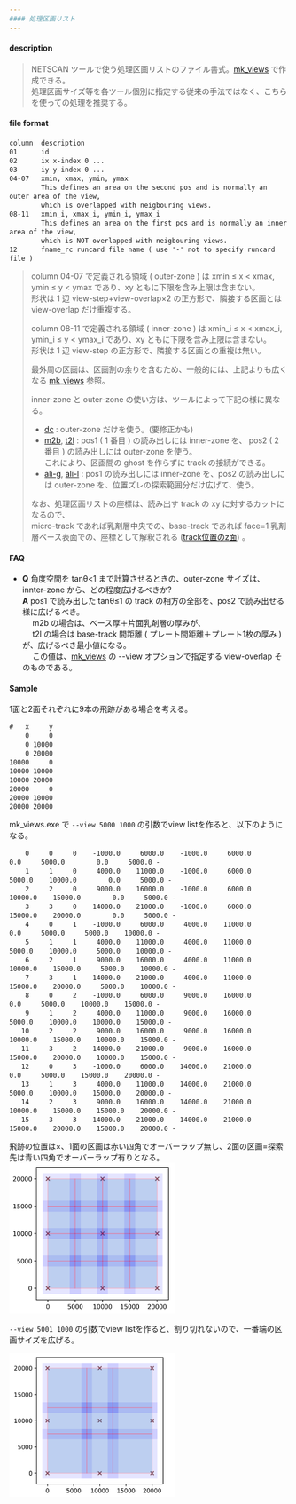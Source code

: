 ```yaml
---
#### 処理区画リスト
---
```


#### description
  > NETSCAN ツールで使う処理区画リストのファイル書式。[mk_views](mk_views.md) で作成できる。  
  > 処理区画サイズ等を各ツール個別に指定する従来の手法ではなく、こちらを使っての処理を推奨する。  
  >

#### file format
  ```
  column  description
  01      id
  02      ix x-index 0 ...  
  03      iy y-index 0 ...  
  04-07   xmin, xmax, ymin, ymax  
          This defines an area on the second pos and is normally an outer area of the view,  
          which is overlapped with neigbouring views.  
  08-11   xmin_i, xmax_i, ymin_i, ymax_i  
          This defines an area on the first pos and is normally an inner area of the view,  
          which is NOT overlapped with neigbouring views.  
  12      fname_rc runcard file name ( use '-' not to specify runcard file )  
  ```
  > column 04-07 で定義される領域 ( outer-zone ) は xmin &le; x &lt; xmax, ymin &le; y &lt; ymax であり、xy ともに下限を含み上限は含まない。  
  > 形状は 1 辺 view-step+view-overlap&times;2 の正方形で、隣接する区画とは view-overlap だけ重複する。 
  >
  > column 08-11 で定義される領域 ( inner-zone ) は xmin_i &le; x &lt; xmax_i, ymin_i &le; y &lt; ymax_i であり、xy ともに下限を含み上限は含まない。  
  > 形状は 1 辺 view-step の正方形で、隣接する区画との重複は無い。 
  >  
  > 最外周の区画は、区画割の余りを含むため、一般的には、上記よりも広くなる [mk_views](mk_views.md) 参照。  
  >
  > inner-zone と outer-zone の使い方は、ツールによって下記の様に異なる。  
  > - [dc](dc.md) : outer-zone だけを使う。(要修正かも)  
  > - [m2b](m2b.md), [t2l](t2l.md) : pos1 ( 1 番目 ) の読み出しには inner-zone を、
  >   pos2 ( 2 番目 ) の読み出しには outer-zone を使う。  
  >   これにより、区画間の ghost を作らずに track の接続ができる。  
  > - [ali-g](ali-g.md), [ali-l](ali-l.md) : pos1 の読み出しには inner-zone を、pos2 の読み出しには outer-zone を、位置ズレの探索範囲分だけ広げて、使う。  
  >
  > なお、処理区画リストの座標は、読み出す track の xy に対するカットになるので、  
  > micro-track であれば乳剤層中央での、base-track であれば face=1 乳剤層ベース表面での、座標として解釈される ([track位置のz面](m2b.md#track-位置の-z-面)) 。  
  >
 
#### FAQ
- **Q** 角度空間を tan&theta;&lt;1 まで計算させるときの、outer-zone サイズは、innter-zone から、どの程度広げるべきか?  
  **A** pos1 で読み出した tan&theta;&le;1 の track の相方の全部を、pos2 で読み出せる様に広げるべき。  
  &emsp; m2b の場合は、ベース厚＋片面乳剤層の厚みが、  
  &emsp; t2l の場合は base-track 間距離 ( プレート間距離＋プレート1枚の厚み ) が、広げるべき最小値になる。  
  &emsp; この値は、[mk_views](mk_views.md) の --view オプションで指定する view-overlap そのものである。

#### Sample
1面と2面それぞれに9本の飛跡がある場合を考える。
```
#   x     y
    0     0
    0 10000
    0 20000
10000     0
10000 10000
10000 20000
20000     0
20000 10000
20000 20000
```
mk_views.exe で `--view 5000 1000` の引数でview listを作ると、以下のようになる。

```
    0     0     0    -1000.0     6000.0    -1000.0     6000.0        0.0     5000.0        0.0     5000.0 -
    1     1     0     4000.0    11000.0    -1000.0     6000.0     5000.0    10000.0        0.0     5000.0 -
    2     2     0     9000.0    16000.0    -1000.0     6000.0    10000.0    15000.0        0.0     5000.0 -
    3     3     0    14000.0    21000.0    -1000.0     6000.0    15000.0    20000.0        0.0     5000.0 -
    4     0     1    -1000.0     6000.0     4000.0    11000.0        0.0     5000.0     5000.0    10000.0 -
    5     1     1     4000.0    11000.0     4000.0    11000.0     5000.0    10000.0     5000.0    10000.0 -
    6     2     1     9000.0    16000.0     4000.0    11000.0    10000.0    15000.0     5000.0    10000.0 -
    7     3     1    14000.0    21000.0     4000.0    11000.0    15000.0    20000.0     5000.0    10000.0 -
    8     0     2    -1000.0     6000.0     9000.0    16000.0        0.0     5000.0    10000.0    15000.0 -
    9     1     2     4000.0    11000.0     9000.0    16000.0     5000.0    10000.0    10000.0    15000.0 -
   10     2     2     9000.0    16000.0     9000.0    16000.0    10000.0    15000.0    10000.0    15000.0 -
   11     3     2    14000.0    21000.0     9000.0    16000.0    15000.0    20000.0    10000.0    15000.0 -
   12     0     3    -1000.0     6000.0    14000.0    21000.0        0.0     5000.0    15000.0    20000.0 -
   13     1     3     4000.0    11000.0    14000.0    21000.0     5000.0    10000.0    15000.0    20000.0 -
   14     2     3     9000.0    16000.0    14000.0    21000.0    10000.0    15000.0    15000.0    20000.0 -
   15     3     3    14000.0    21000.0    14000.0    21000.0    15000.0    20000.0    15000.0    20000.0 -
```

飛跡の位置は×、1面の区画は赤い四角でオーバーラップ無し、2面の区画=探索先は青い四角でオーバーラップ有りとなる。
<img src="./mk_views.png" width=300>

`--view 5001 1000` の引数でview listを作ると、割り切れないので、一番端の区画サイズを広げる。

<img src="./mk_view2.png" width=300>
